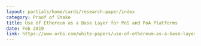 ```yaml
---
layout: partials/home/cards/research-paper/index
category: Proof of Stake
title: Use of Ethereum as a Base Layer for PoS and PoA Platforms
date: Feb 2019
link: https://www.orbs.com/white-papers/use-of-ethereum-as-a-base-layer-for-pos-and-poa-platforms/
---
```

